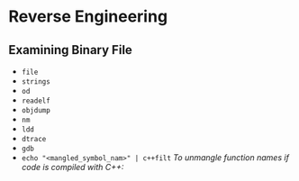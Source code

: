 Reverse Engineering
===

## Examining Binary File

- `file`
- `strings`
- `od`
- `readelf`
- `objdump`
- `nm`
- `ldd`
- `dtrace`
- `gdb`
- `echo "<mangled_symbol_nam>" | c++filt` _To unmangle function names if code is compiled with C++:_
